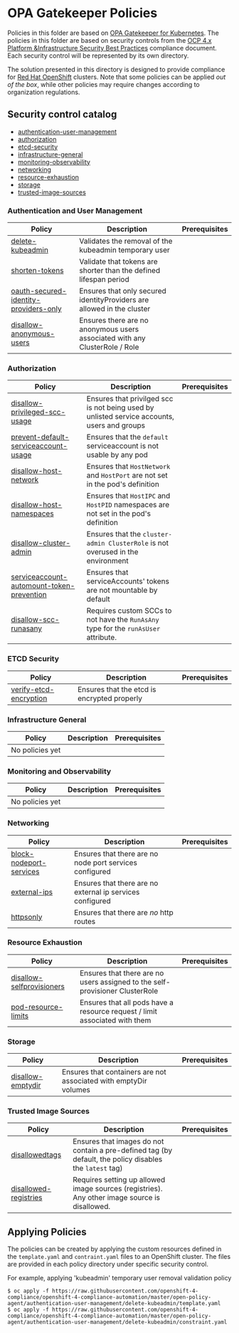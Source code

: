 # OPA Gatekeeper Policies
Policies in this folder are based on [OPA Gatekeeper for Kubernetes](https://www.openpolicyagent.org/docs/latest/kubernetes-introduction/). The policies in this folder are based on security controls from the [OCP 4.x Platform &Infrastructure Security Best Practices](https://github.com/rhilconsultants/openshift/blob/master/featureReference/Red%20Hat%20Openshift%204.x%20Security%20Best%20Practices%20-%20Public%20Edition%20-%20Final%20v2%20(2).pdf) compliance document. Each security control will be represented by its own directory.

The solution presented in this directory is designed to provide compliance for  [Red Hat OpenShift](https://www.openshift.com/) clusters. Note that some policies can be applied _out of the box_, while other policies may require changes according to organization regulations.

## Security control catalog
- [authentication-user-management](./authentication-user-management)
- [authorization](./authorization)
- [etcd-security](./etcd-security)
- [infrastructure-general](./infrastructure-general)
- [monitoring-observability](./monitoring-observability)
- [networking](./networking)
- [resource-exhaustion](./resource-exhaustion)
- [storage](./storage)
- [trusted-image-sources](./trusted-image-sources)


### Authentication and User Management
Policy  | Description | Prerequisites
------- | ----------- | -------------
[delete-kubeadmin](./authentication-user-management/delete-kubeadmin) | Validates the removal of the kubeadmin temporary user |
[shorten-tokens](./authentication-user-management/shorten-tokens) | Validate that tokens are shorter than the defined lifespan period |
[oauth-secured-identity-providers-only](./authentication-user-management/oauth-secured-identity-providers-only) | Ensures that only secured identityProviders are allowed in the cluster |
[disallow-anonymous-users](./authentication/disallow-anonymous-users) | Ensures there are no anonymous users associated with any ClusterRole / Role |

### Authorization
Policy  | Description | Prerequisites
------- | ----------- | -------------
[disallow-privileged-scc-usage](./authorization/disallow-privileged-scc-usage) | Ensures that privilged scc is not being used by unlisted service accounts, users and groups |
[prevent-default-serviceaccount-usage](./authorization/gatekeeper-prevent-default-serviceaccount-usage) | Ensures that the `default` serviceaccount is not usable by any pod |
[disallow-host-network](./authorization/disallow-host-network) | Ensures that `HostNetwork` and `HostPort` are not set in the pod's definition |
[disallow-host-namespaces](./authorization/disallow-host-namespaces) | Ensures that `HostIPC` and `HostPID` namespaces are not set in the pod's definition |
[disallow-cluster-admin](./authorization/disallow-cluster-admin) | Ensures that the `cluster-admin ClusterRole` is not overused in the environment |
[serviceaccount-automount-token-prevention](./authorization/serviceaccount_automounttoken_prevention) | Ensures that serviceAccounts' tokens are not mountable by default  |
[disallow-scc-runasany](./authorization/disallow-scc-runasany) | Requires custom SCCs to not have the `RunAsAny` type for the `runAsUser` attribute. |

### ETCD Security
Policy  | Description | Prerequisites
------- | ----------- | -------------
[verify-etcd-encryption](./etcd-security/verify-etcd-encryption) | Ensures that the etcd is encrypted properly |

### Infrastructure General
Policy  | Description | Prerequisites
------- | ----------- | -------------
No policies yet       |  | 

### Monitoring and Observability
Policy  | Description | Prerequisites
------- | ----------- | -------------
No policies yet       |  |

### Networking
Policy  | Description | Prerequisites
------- | ----------- | -------------
[block-nodeport-services](./networking/block-nodeport-services) | Ensures that there are no node port services configured |
[external-ips](./networking/external-ips) | Ensures that there are no external ip services configured |
[httpsonly](./networking/httpsonly) | Ensures that there are *no* http routes | 


### Resource Exhaustion
Policy  | Description | Prerequisites
------- | ----------- | -------------
[disallow-selfprovisioners](./resource-exhaustion/disallow-self-provisioner/) | Ensures that there are no users assigned to the self-provisioner ClusterRole |
[pod-resource-limits](./resource-exhaustion/pod-resource-limits/) | Ensures that all pods have a resource request / limit associated with them |

### Storage
Policy  | Description | Prerequisites
------- | ----------- | -------------
[disallow-emptydir](./storage/disallow-emptydir) | Ensures that containers are not associated with emptyDir volumes |

### Trusted Image Sources
Policy  | Description | Prerequisites
------- | ----------- | -------------
[disallowedtags](./trusted-image-sources/disallowedtags) | Ensures that images do not contain a pre-defined tag (by default, the policy disables the `latest` tag) |
[disallowed-registries](./trusted-image-sources/disallowedtagsdisallowed-registries) | Requires setting up allowed image sources (registries). Any other image source is disallowed. |

## Applying Policies
The policies can be created by applying the custom resources defined in the `template.yaml` and `contraint.yaml` files to an OpenShift cluster. The files are provided in each policy directory under specific security control.

For example, applying 'kubeadmin' temporary user removal validation policy

```
$ oc apply -f https://raw.githubusercontent.com/openshift-4-compliance/openshift-4-compliance-automation/master/open-policy-agent/authentication-user-management/delete-kubeadmin/template.yaml
$ oc apply -f https://raw.githubusercontent.com/openshift-4-compliance/openshift-4-compliance-automation/master/open-policy-agent/authentication-user-management/delete-kubeadmin/constraint.yaml
```
